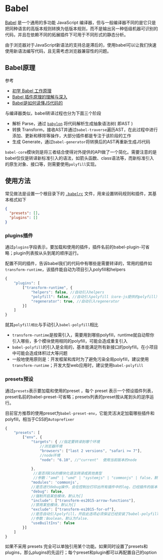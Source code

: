 Babel
===

[Babel](https://babeljs.io/docs/en/7.0.0/) 是一个通用的多功能 JavaScript 编译器，但与一般编译器不同的是它只是把同种语言的高版本规则转换为低版本规则，而不是输出另一种低级机器可识别的代码，并且在依赖不同的拓展插件下可用于不同形式的静态分析。

由于浏览器对于JavaScript新语法的支持总是滞后的，使用babel可以让我们快速使用新语法编写代码，且无需考虑浏览器兼容性的问题。

## Babel原理
参考
* [初学 Babel 工作原理](https://segmentfault.com/a/1190000019578478)
* [Babel 插件原理的理解与深入](https://segmentfault.com/a/1190000016359110)
* [Babel是如何读懂JS代码的](https://zhuanlan.zhihu.com/p/27289600)

与编译器类似，babel转译过程也分为下面三个阶段
* 解析 Parse，通过 [`babylon`](https://babeljs.io/docs/en/7.0.0/babylon) 将代码解析生成抽象语法树( 即AST )
* 转换 Transform，接收AST并通过`babel-traverse`遍历AST，在此过程中进行添加、更新和移除等操作，大部分插件都是专注于该阶段的工作
* 生成 Generate，通过`babel-generator`将转换后的AST再重新生成JS代码

`babel-core`模块则是将三者结合使得对外提供的API做了一个简化。需要注意的是babel仅仅是转译新标准引入的语法，如箭头函数、class语法等，而新标准引入的原生对象、接口等，则需要使用`polyfill`实现。

## 使用方法
常见做法是设置一个根目录下的 [`.babelrc`](https://babeljs.io/docs/en/config-files#file-relative-configuration) 文件，用来设置转码规则和插件，其基本格式如下
```json
{
  "presets": [],
  "plugins": []
}
```

### plugins插件
通过`plugins`字段表示，要加载和使用的插件，插件名前的babel-plugin-可省略；plugin列表按从头到尾的顺序运行。

配置不同的插件，告诉babel我们的代码中有哪些是需要转译的，常用的插件如`transform-runtime`，该插件能自动为项目引入polyfill和helpers

```js
{
    "plugins": [
        ["transform-runtime", {
            "helpers": false, //自动引入helpers
            "polyfill": false, //自动引入polyfill（core-js提供的polyfill）
            "regenerator": true, //自动引入regenerator
        }]
    ]
}
```

就其`polyfill相比`与手动引入`babel-polyfill`相比
* `transform-runtime`是按需引入，需要用到哪些polyfill，runtime就自动帮你引入哪些，多个模块使用相同的polyfill，可能会造成重复引入
* `babel-polyfill`的引入是全局的，基本能满足所有新接口的polyfill。在小项目中可能会造成体积过大等问题
* 一般地使用原则是：开发框架和库时为了避免污染全局polyfill，建议使用`transform-runtime`；开发大型web应用时，建议使用`babel-polyfill`

### presets预设
通过`presets`表示要加载和使用的preset ，每个 preset 表示一个预设插件列表，preset名前的babel-preset-可省略；presets列表的preset按从尾到头的逆序运行。

目前官方推荐的使用preset为`babel-preset-env`，它能灵活决定加载哪些插件和polyfill，相当于CSS的`Autoprefixer`
```js
{
    "presets": [
        ["env", {
            "targets": { //指定要转译到哪个环境
                //浏览器环境
                "browsers": ["last 2 versions", "safari >= 7"],
                //node环境
                "node": "6.10", //"current"  使用当前版本的node
                
            },
             //是否将ES6的模块化语法转译成其他类型
             //参数："amd" | "umd" | "systemjs" | "commonjs" | false，默认为'commonjs'
            "modules": 'commonjs',
            //是否进行debug操作，会在控制台打印出所有插件中的log，已经插件的版本
            "debug": false,
            //强制开启某些模块，默认为[]
            "include": ["transform-es2015-arrow-functions"],
            //禁用某些模块，默认为[]
            "exclude": ["transform-es2015-for-of"],
            //是否自动引入polyfill，开启此选项必须保证已经安装了babel-polyfill
            //参数：Boolean，默认为false.
            "useBuiltIns": false
        }]
    ]
}
```

如果不采用 presets 完全可以单独引用某个功能。如果同时设置了presets和plugins，那么plugins的先运行；每个preset和plugin都可以再配置自己的option